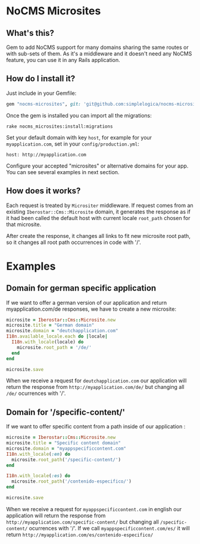 # NoCMS Microsites

## What's this?

Gem to add NoCMS support for many domains sharing the same routes or with sub-sets of them. As it's a middleware and it doesn't need any NoCMS feature, you can use it in any Rails application.

## How do I install it?

Just include in your Gemfile:

```ruby
gem "nocms-microsites", git: 'git@github.com:simplelogica/nocms-microsites.git', branch: 'master'
```

Once the gem is installed you can import all the migrations:

```
rake nocms_microsites:install:migrations
```

Set your default domain with key ```host```, for example for your ```myapplication.com```, set in your ```config/production.yml```:

```host: http://myapplication.com```

Configure your accepted "microsites" or alternative domains for your app. You can see several examples in next section.

## How does it works?

Each request is treated by ```Micrositer``` middleware. If request comes from an existing ```Iberostar::Cms::Microsite``` domain, it generates the response as if it had been called the default host with current locale ```root_path``` chosen for that microsite.

After create the response, it changes all links to fit new microsite root path, so it changes all root path occurrences in code with '/'.

# Examples

## Domain for german specific application

If we want to offer a german version of our application and return myapplication.com/de responses, we have to create a new microsite:

```ruby
microsite = Iberostar::Cms::Microsite.new
microsite.title = "German domain"
microsite.domain = "deutchapplication.com"
I18n.available_locale.each do |locale|
  I18n.with_locale(locale) do
    microsite.root_path = '/de/'
  end
end

microsite.save
```

When we receive a request for ```deutchapplication.com``` our application will return the response from ```http://myapplication.com/de/``` but changing all ```/de/``` ocurrences with '/'.

## Domain for '/specific-content/'

If we want to offer specific content from a path inside of our application :

```ruby
microsite = Iberostar::Cms::Microsite.new
microsite.title = "Specific content domain"
microsite.domain = "myappspecificcontent.com"
I18n.with_locale(:en) do
  microsite.root_path('/specific-content/')
end

I18n.with_locale(:es) do
  microsite.root_path('/contenido-especifico/')
end

microsite.save
```

When we receive a request for ```myappspecificcontent.com``` in english our application will return the response from ```http://myapplication.com/specific-content/``` but changing all ```/specific-content/``` ocurrences with '/'. If we call ```myappspecificcontent.com/es/``` it will return ```http://myapplication.com/es/contenido-especifico/```
